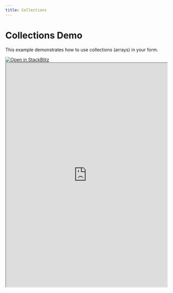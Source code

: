 ```yaml
---
title: Collections
---
```


# Collections Demo

This example demonstrates how to use collections (arrays) in your form.

<a target='_blank' href="https://stackblitz.com/~/github.com/martinszeltins/regle-example-collections">
  <img
    alt="Open in StackBlitz"
    src="https://developer.stackblitz.com/img/open_in_stackblitz.svg"
  />
</a>

<iframe style='width: 100%; height: 700px' src="https://stackblitz.com/github/martinszeltins/regle-example-collections?embed=1&file=src%2FApp.vue&theme=dark&view=preview" title="Sandbox editor" sandbox="allow-modals allow-forms allow-popups allow-scripts allow-same-origin"></iframe>
